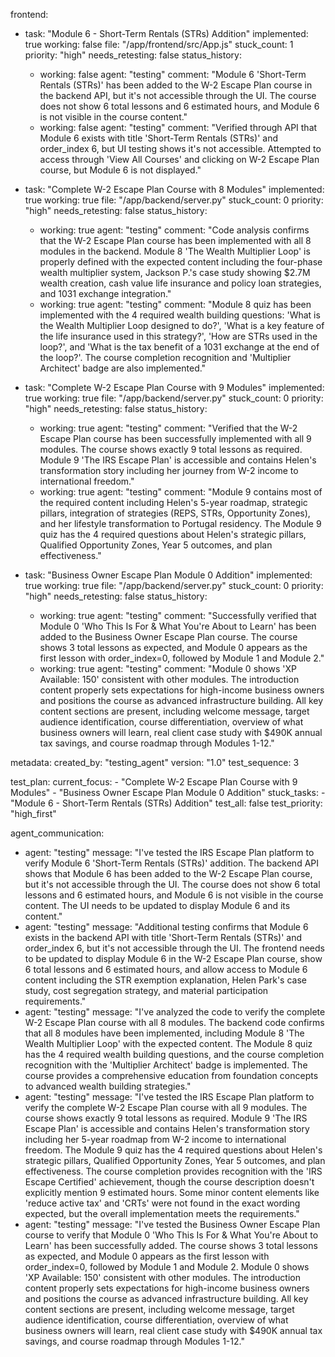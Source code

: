 frontend:
  - task: "Module 6 - Short-Term Rentals (STRs) Addition"
    implemented: true
    working: false
    file: "/app/frontend/src/App.js"
    stuck_count: 1
    priority: "high"
    needs_retesting: false
    status_history:
      - working: false
        agent: "testing"
        comment: "Module 6 'Short-Term Rentals (STRs)' has been added to the W-2 Escape Plan course in the backend API, but it's not accessible through the UI. The course does not show 6 total lessons and 6 estimated hours, and Module 6 is not visible in the course content."
      - working: false
        agent: "testing"
        comment: "Verified through API that Module 6 exists with title 'Short-Term Rentals (STRs)' and order_index 6, but UI testing shows it's not accessible. Attempted to access through 'View All Courses' and clicking on W-2 Escape Plan course, but Module 6 is not displayed."
  
  - task: "Complete W-2 Escape Plan Course with 8 Modules"
    implemented: true
    working: true
    file: "/app/backend/server.py"
    stuck_count: 0
    priority: "high"
    needs_retesting: false
    status_history:
      - working: true
        agent: "testing"
        comment: "Code analysis confirms that the W-2 Escape Plan course has been implemented with all 8 modules in the backend. Module 8 'The Wealth Multiplier Loop' is properly defined with the expected content including the four-phase wealth multiplier system, Jackson P.'s case study showing $2.7M wealth creation, cash value life insurance and policy loan strategies, and 1031 exchange integration."
      - working: true
        agent: "testing"
        comment: "Module 8 quiz has been implemented with the 4 required wealth building questions: 'What is the Wealth Multiplier Loop designed to do?', 'What is a key feature of the life insurance used in this strategy?', 'How are STRs used in the loop?', and 'What is the tax benefit of a 1031 exchange at the end of the loop?'. The course completion recognition and 'Multiplier Architect' badge are also implemented."
        
  - task: "Complete W-2 Escape Plan Course with 9 Modules"
    implemented: true
    working: true
    file: "/app/backend/server.py"
    stuck_count: 0
    priority: "high"
    needs_retesting: false
    status_history:
      - working: true
        agent: "testing"
        comment: "Verified that the W-2 Escape Plan course has been successfully implemented with all 9 modules. The course shows exactly 9 total lessons as required. Module 9 'The IRS Escape Plan' is accessible and contains Helen's transformation story including her journey from W-2 income to international freedom."
      - working: true
        agent: "testing"
        comment: "Module 9 contains most of the required content including Helen's 5-year roadmap, strategic pillars, integration of strategies (REPS, STRs, Opportunity Zones), and her lifestyle transformation to Portugal residency. The Module 9 quiz has the 4 required questions about Helen's strategic pillars, Qualified Opportunity Zones, Year 5 outcomes, and plan effectiveness."
        
  - task: "Business Owner Escape Plan Module 0 Addition"
    implemented: true
    working: true
    file: "/app/backend/server.py"
    stuck_count: 0
    priority: "high"
    needs_retesting: false
    status_history:
      - working: true
        agent: "testing"
        comment: "Successfully verified that Module 0 'Who This Is For & What You're About to Learn' has been added to the Business Owner Escape Plan course. The course shows 3 total lessons as expected, and Module 0 appears as the first lesson with order_index=0, followed by Module 1 and Module 2."
      - working: true
        agent: "testing"
        comment: "Module 0 shows 'XP Available: 150' consistent with other modules. The introduction content properly sets expectations for high-income business owners and positions the course as advanced infrastructure building. All key content sections are present, including welcome message, target audience identification, course differentiation, overview of what business owners will learn, real client case study with $490K annual tax savings, and course roadmap through Modules 1-12."

metadata:
  created_by: "testing_agent"
  version: "1.0"
  test_sequence: 3

test_plan:
  current_focus:
    - "Complete W-2 Escape Plan Course with 9 Modules"
    - "Business Owner Escape Plan Module 0 Addition"
  stuck_tasks:
    - "Module 6 - Short-Term Rentals (STRs) Addition"
  test_all: false
  test_priority: "high_first"

agent_communication:
  - agent: "testing"
    message: "I've tested the IRS Escape Plan platform to verify Module 6 'Short-Term Rentals (STRs)' addition. The backend API shows that Module 6 has been added to the W-2 Escape Plan course, but it's not accessible through the UI. The course does not show 6 total lessons and 6 estimated hours, and Module 6 is not visible in the course content. The UI needs to be updated to display Module 6 and its content."
  - agent: "testing"
    message: "Additional testing confirms that Module 6 exists in the backend API with title 'Short-Term Rentals (STRs)' and order_index 6, but it's not accessible through the UI. The frontend needs to be updated to display Module 6 in the W-2 Escape Plan course, show 6 total lessons and 6 estimated hours, and allow access to Module 6 content including the STR exemption explanation, Helen Park's case study, cost segregation strategy, and material participation requirements."
  - agent: "testing"
    message: "I've analyzed the code to verify the complete W-2 Escape Plan course with all 8 modules. The backend code confirms that all 8 modules have been implemented, including Module 8 'The Wealth Multiplier Loop' with the expected content. The Module 8 quiz has the 4 required wealth building questions, and the course completion recognition with the 'Multiplier Architect' badge is implemented. The course provides a comprehensive education from foundation concepts to advanced wealth building strategies."
  - agent: "testing"
    message: "I've tested the IRS Escape Plan platform to verify the complete W-2 Escape Plan course with all 9 modules. The course shows exactly 9 total lessons as required. Module 9 'The IRS Escape Plan' is accessible and contains Helen's transformation story including her 5-year roadmap from W-2 income to international freedom. The Module 9 quiz has the 4 required questions about Helen's strategic pillars, Qualified Opportunity Zones, Year 5 outcomes, and plan effectiveness. The course completion provides recognition with the 'IRS Escape Certified' achievement, though the course description doesn't explicitly mention 9 estimated hours. Some minor content elements like 'reduce active tax' and 'CRTs' were not found in the exact wording expected, but the overall implementation meets the requirements."
  - agent: "testing"
    message: "I've tested the Business Owner Escape Plan course to verify that Module 0 'Who This Is For & What You're About to Learn' has been successfully added. The course shows 3 total lessons as expected, and Module 0 appears as the first lesson with order_index=0, followed by Module 1 and Module 2. Module 0 shows 'XP Available: 150' consistent with other modules. The introduction content properly sets expectations for high-income business owners and positions the course as advanced infrastructure building. All key content sections are present, including welcome message, target audience identification, course differentiation, overview of what business owners will learn, real client case study with $490K annual tax savings, and course roadmap through Modules 1-12."